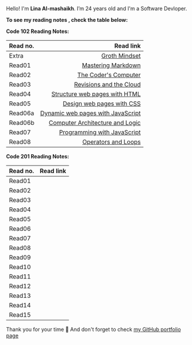 Hello! I'm **Lina Al-mashaikh**.
I’m 24 years old and I'm a Software Devloper. 


**To see my reading notes , check the table below:**

**Code 102 Reading Notes:** 

|Read no. | Read link |
| :------------- | -------------: |
| Extra   | [Groth Mindset](Mindset.md) |
| Read01  | [Mastering Markdown](Read01.md)|
| Read02  | [The Coder's Computer](Read02.md)|
| Read03  | [Revisions and the Cloud](Read03.md)|
| Read04  | [Structure web pages with HTML](Read04.md)|
| Read05  | [Design web pages with CSS](Read05.md)|
| Read06a | [Dynamic web pages with JavaScript](Read06a.md)|
| Read06b | [Computer Architecture and Logic](Read06b.md)|
| Read07  | [Programming with JavaScript](Read07.md)|
| Read08  | [Operators and Loops](Read08.md)| 

**Code 201 Reading Notes:**

|Read no. | Read link |
| :------------- | -------------: |
| Read01 | []() | 
| Read02 | []() | 
| Read03 | []() | 
| Read04 | []() | 
| Read05 | []() | 
| Read06 | []() | 
| Read07 | []() | 
| Read08 | []() | 
| Read09 | []() | 
| Read10 | []() | 
| Read11 | []() | 
| Read12 | []() | 
| Read13 | []() | 
| Read14 | []() | 
| Read15 | []() | 


Thank you for your time :purple_heart: And don't forget to check [my GitHub portfolio page](https://github.com/Lina-yousef)


